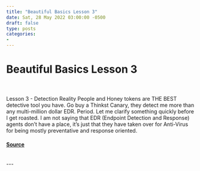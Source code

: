 ```yaml
---
title: "Beautiful Basics Lesson 3"
date: Sat, 28 May 2022 03:00:00 -0500
draft: false
type: posts
categories: 
- 
---
```

# Beautiful Basics Lesson 3

<br/>

<br/>
Lesson 3 - Detection Reality People and Honey tokens are THE BEST detective tool you have. Go buy a Thinkst Canary, they detect me more than any multi-million dollar EDR. Period. Let me clarify something quickly before I get roasted. I am not saying that EDR (Endpoint Detection and Response) agents don’t have a place, it’s just that they have taken over for Anti-Virus for being mostly preventative and response oriented.

#### [Source](https://malicious.link/posts/2022/beautiful-basics-lesson-03/)

<br/>
---

